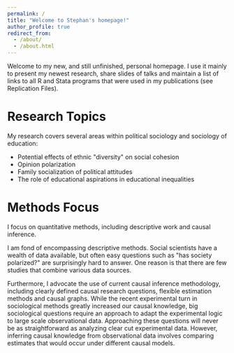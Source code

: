 ```yaml
---
permalink: /
title: "Welcome to Stephan's homepage!"
author_profile: true
redirect_from: 
  - /about/
  - /about.html
---
```


Welcome to my new, and still unfinished, personal homepage. I use it mainly to present my newest research, share slides of talks and maintain a list of links to all R and Stata programs that were used in my publications (see Replication Files).


<!-- I am also planning to shared interesting research findings that I found while doing research but never quite made it to a full publication.
 -->

Research Topics
======
My research covers several areas within political sociology and sociology of education:
- Potential effects of ethnic "diversity" on social cohesion
- Opinion polarization
- Family socialization of political attitudes
- The role of educational aspirations in educational inequalities

Methods Focus
======
I focus on quantitative methods, including descriptive work and causal inference.

I am fond of encompassing descriptive methods. Social scientists have a wealth of data available, but often easy questions such as "has society polarized?" are surprisingly hard to answer. One reason is that there are few studies that combine various data sources.

Furthermore, I advocate the use of current causal inference methodology, including clearly defined causal research questions, flexible estimation methods and causal graphs. While the recent experimental turn in sociological methods greatly increased our causal knowledge, big sociological questions require an approach to adapt the experimental logic to large scale observational data.  Approaching these questions will never be as straightforward as analyzing clear cut experimental data. However, inferring causal knowledge from observational data involves comparing estimates that would occur under different causal models.
